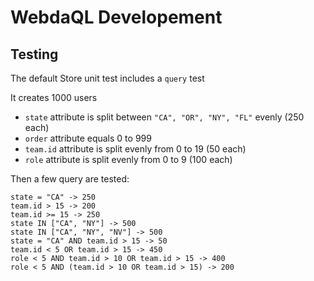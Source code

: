 # WebdaQL Developement

## Testing

The default Store unit test includes a `query` test

It creates 1000 users
 - `state` attribute is split between `"CA", "OR", "NY", "FL"` evenly (250 each)
 - `order` attribute equals 0 to 999
 - `team.id` attribute is split evenly from 0 to 19 (50 each)
 - `role` attribute is split evenly from 0 to 9 (100 each)

Then a few query are tested:

```
state = "CA" -> 250
team.id > 15 -> 200
team.id >= 15 -> 250
state IN ["CA", "NY"] -> 500
state IN ["CA", "NY", "NV"] -> 500
state = "CA" AND team.id > 15 -> 50
team.id < 5 OR team.id > 15 -> 450
role < 5 AND team.id > 10 OR team.id > 15 -> 400
role < 5 AND (team.id > 10 OR team.id > 15) -> 200
```

